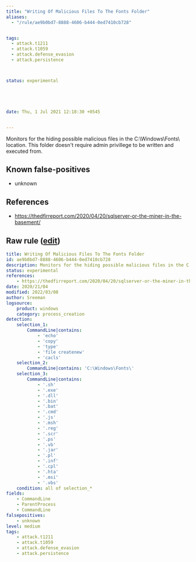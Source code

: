 ```yaml
---
title: "Writing Of Malicious Files To The Fonts Folder"
aliases:
  - "/rule/ae9b0bd7-8888-4606-b444-0ed7410cb728"


tags:
  - attack.t1211
  - attack.t1059
  - attack.defense_evasion
  - attack.persistence



status: experimental





date: Thu, 1 Jul 2021 12:18:30 +0545


---
```


Monitors for the hiding possible malicious files in the C:\Windows\Fonts\ location. This folder doesn't require admin privillege to be written and executed from.

<!--more-->


## Known false-positives

* unknown



## References

* https://thedfirreport.com/2020/04/20/sqlserver-or-the-miner-in-the-basement/


## Raw rule ([edit](https://github.com/SigmaHQ/sigma/edit/master/rules/windows/process_creation/proc_creation_win_hiding_malware_in_fonts_folder.yml))
```yaml
title: Writing Of Malicious Files To The Fonts Folder
id: ae9b0bd7-8888-4606-b444-0ed7410cb728
description: Monitors for the hiding possible malicious files in the C:\Windows\Fonts\ location. This folder doesn't require admin privillege to be written and executed from.
status: experimental
references:
    - https://thedfirreport.com/2020/04/20/sqlserver-or-the-miner-in-the-basement/
date: 2020/21/04
modified: 2022/03/08
author: Sreeman
logsource:
    product: windows
    category: process_creation
detection:
    selection_1:
        CommandLine|contains: 
            - 'echo'
            - 'copy'
            - 'type'
            - 'file createnew'
            - 'cacls'
    selection_2:    
        CommandLine|contains: 'C:\Windows\Fonts\'
    selection_3:
        CommandLine|contains:
            - '.sh'
            - '.exe'
            - '.dll'
            - '.bin'
            - '.bat'
            - '.cmd'
            - '.js'
            - '.msh'
            - '.reg'
            - '.scr'
            - '.ps'
            - '.vb'
            - '.jar'
            - '.pl'
            - '.inf'
            - '.cpl'
            - '.hta'
            - '.msi'
            - '.vbs'
    condition: all of selection_*
fields:
    - CommandLine
    - ParentProcess
    - CommandLine
falsepositives:
    - unknown
level: medium
tags:
    - attack.t1211
    - attack.t1059
    - attack.defense_evasion
    - attack.persistence

```
